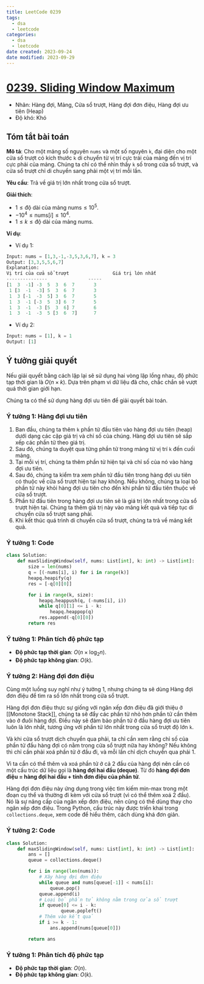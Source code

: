 ```yaml
---
title: LeetCode 0239
tags:
  - dsa
  - leetcode
categories:
  - dsa
  - leetcode
date created: 2023-09-24
date modified: 2023-09-29
---
```


# [0239. Sliding Window Maximum](https://leetcode.com/problems/sliding-window-maximum/)

- Nhãn: Hàng đợi, Mảng, Cửa sổ trượt, Hàng đợi đơn điệu, Hàng đợi ưu tiên (Heap)
- Độ khó: Khó

## Tóm tắt bài toán

**Mô tả**: Cho một mảng số nguyên `nums` và một số nguyên `k`, đại diện cho một cửa sổ trượt có kích thước `k` di chuyển từ vị trí cực trái của mảng đến vị trí cực phải của mảng. Chúng ta chỉ có thể nhìn thấy `k` số trong cửa sổ trượt, và cửa sổ trượt chỉ di chuyển sang phải một vị trí mỗi lần.

**Yêu cầu**: Trả về giá trị lớn nhất trong cửa sổ trượt.

**Giải thích**:

- $1 \le \text{độ dài của mảng nums} \le 10^5$.
- $-10^4 \le \text{nums}[i] \le 10^4$.
- $1 \le k \le \text{độ dài của mảng nums}$.

**Ví dụ**:

- Ví dụ 1:

```python
Input: nums = [1,3,-1,-3,5,3,6,7], k = 3
Output: [3,3,5,5,6,7]
Explanation:
Vị trí của cửa sổ trượt                Giá trị lớn nhất
---------------               -----
[1  3  -1] -3  5  3  6  7       3
 1 [3  -1  -3] 5  3  6  7       3
 1  3 [-1  -3  5] 3  6  7       5
 1  3  -1 [-3  5  3] 6  7       5
 1  3  -1  -3 [5  3  6] 7       6
 1  3  -1  -3  5 [3  6  7]      7
```

- Ví dụ 2:

```python
Input: nums = [1], k = 1
Output: [1]
```

## Ý tưởng giải quyết

Nếu giải quyết bằng cách lặp lại sẽ sử dụng hai vòng lặp lồng nhau, độ phức tạp thời gian là $O(n \times k)$. Dựa trên phạm vi dữ liệu đã cho, chắc chắn sẽ vượt quá thời gian giới hạn.

Chúng ta có thể sử dụng hàng đợi ưu tiên để giải quyết bài toán.

### Ý tưởng 1: Hàng đợi ưu tiên

1. Ban đầu, chúng ta thêm `k` phần tử đầu tiên vào hàng đợi ưu tiên (heap) dưới dạng các cặp giá trị và chỉ số của chúng. Hàng đợi ưu tiên sẽ sắp xếp các phần tử theo giá trị.
2. Sau đó, chúng ta duyệt qua từng phần tử trong mảng từ vị trí `k` đến cuối mảng.
3. Tại mỗi vị trí, chúng ta thêm phần tử hiện tại và chỉ số của nó vào hàng đợi ưu tiên.
4. Sau đó, chúng ta kiểm tra xem phần tử đầu tiên trong hàng đợi ưu tiên có thuộc về cửa sổ trượt hiện tại hay không. Nếu không, chúng ta loại bỏ phần tử này khỏi hàng đợi ưu tiên cho đến khi phần tử đầu tiên thuộc về cửa sổ trượt.
5. Phần tử đầu tiên trong hàng đợi ưu tiên sẽ là giá trị lớn nhất trong cửa sổ trượt hiện tại. Chúng ta thêm giá trị này vào mảng kết quả và tiếp tục di chuyển cửa sổ trượt sang phải.
6. Khi kết thúc quá trình di chuyển cửa sổ trượt, chúng ta trả về mảng kết quả.

### Ý tưởng 1: Code

```python
class Solution:
    def maxSlidingWindow(self, nums: List[int], k: int) -> List[int]:
        size = len(nums)
        q = [(-nums[i], i) for i in range(k)]
        heapq.heapify(q)
        res = [-q[0][0]]

        for i in range(k, size):
            heapq.heappush(q, (-nums[i], i))
            while q[0][1] <= i - k:
                heapq.heappop(q)
            res.append(-q[0][0])
        return res
```

### Ý tưởng 1: Phân tích độ phức tạp

- **Độ phức tạp thời gian**: $O(n \times \log_2n)$.
- **Độ phức tạp không gian**: $O(k)$.

### Ý tưởng 2: Hàng đợi đơn điệu

Cùng một luồng suy nghĩ như ý tưởng 1, nhưng chúng ta sẽ dùng Hàng đợi đơn điệu để tìm ra số lớn nhất trong cửa sổ trượt.

Hàng đợi đơn điệu thực sự giống với ngăn xếp đơn điệu đã giới thiệu ở [[Monotone Stack]], chúng ta sẽ đẩy các phần tử nhỏ hơn phần tử cần thêm vào ở đuôi hàng đợi. Điều này sẽ đảm bảo phần tử ở đầu hàng đợi ưu tiên luôn là lớn nhất, tương ứng với phần tử lớn nhất trong cửa sổ trượt độ lớn `k`.

Và khi cửa sổ trượt dịch chuyển qua phải, ta chỉ cần xem rằng chỉ số của phần tử đầu hàng đợi có nằm trong cửa sổ trượt nữa hay không? Nếu không thì chỉ cần phải xoá phần tử ở đầu đi, và mỗi lần chỉ dịch chuyển qua phải 1.

Vì ta cần có thể thêm và xoá phần tử ở cả 2 đầu của hàng đợi nên cần có một cấu trúc dữ liệu gọi là **hàng đợi hai đầu (deque)**. Từ đó **hàng đợi đơn điệu = hàng đợi hai đầu + tính đơn điệu của phần tử**.

Hàng đợi đơn điệu này ứng dụng trong việc tìm kiếm min-max trong một đoạn cụ thể và thường đi kèm với cửa sổ trượt (vì có thể thêm xoá 2 đầu). Nó là sự nâng cấp của ngăn xếp đơn điệu, nên cũng có thể dùng thay cho ngăn xếp đơn điệu. Trong Python, cấu trúc này được triển khai trong `collections.deque`, xem code để hiểu thêm, cách dùng khá đơn giản.

### Ý tưởng 2: Code

```python
class Solution:
    def maxSlidingWindow(self, nums: List[int], k: int) -> List[int]:
        ans = []
        queue = collections.deque()

        for i in range(len(nums)):
	        # Xây hàng đợi đơn điệu
            while queue and nums[queue[-1]] < nums[i]:
                queue.pop()
            queue.append(i)
			# Loại bỏ phần tử không nằm trong cửa sổ trượt
            if queue[0] <= i - k:
                    queue.popleft()
            # Thêm vào kết quả
            if i >= k - 1:
                ans.append(nums[queue[0]])

        return ans
```

### Ý tưởng 1: Phân tích độ phức tạp

- **Độ phức tạp thời gian**: $O(n)$.
- **Độ phức tạp không gian**: $O(k)$.
